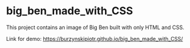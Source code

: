 ﻿# big_ben_made_with_CSS
 
 This project contains an image of Big Ben built with only HTML and CSS. 
 
 Link for demo: https://burzynskipiotr.github.io/big_ben_made_with_CSS/
